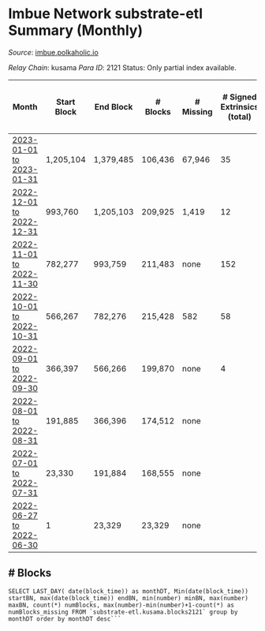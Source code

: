 # Imbue Network substrate-etl Summary (Monthly)

_Source_: [imbue.polkaholic.io](https://imbue.polkaholic.io)

*Relay Chain*: kusama
*Para ID*: 2121
Status: Only partial index available.


| Month | Start Block | End Block | # Blocks | # Missing | # Signed Extrinsics (total) | # Active Accounts (avg) | # Addresses with Balances (max) | Issues |
| ----- | ----------- | --------- | -------- | --------- | --------------------------- | ----------------------- | ------------------------------- | ------ |
| [2023-01-01 to 2023-01-31](/substrate-etl/kusama/2121-imbue/2023-01-31.md) | 1,205,104 | 1,379,485 | 106,436 | 67,946 | 35 | 2 | 330 | - | 
| [2022-12-01 to 2022-12-31](/substrate-etl/kusama/2121-imbue/2022-12-31.md) | 993,760 | 1,205,103 | 209,925 | 1,419 | 12 |  | 323 | - | 
| [2022-11-01 to 2022-11-30](/substrate-etl/kusama/2121-imbue/2022-11-30.md) | 782,277 | 993,759 | 211,483 | none | 152 | 5 | 321 | - | 
| [2022-10-01 to 2022-10-31](/substrate-etl/kusama/2121-imbue/2022-10-31.md) | 566,267 | 782,276 | 215,428 | 582 | 58 | 2 | 308 | - | 
| [2022-09-01 to 2022-09-30](/substrate-etl/kusama/2121-imbue/2022-09-30.md) | 366,397 | 566,266 | 199,870 | none | 4 |  | 4 | - | 
| [2022-08-01 to 2022-08-31](/substrate-etl/kusama/2121-imbue/2022-08-31.md) | 191,885 | 366,396 | 174,512 | none |  |  | 4 | - | 
| [2022-07-01 to 2022-07-31](/substrate-etl/kusama/2121-imbue/2022-07-31.md) | 23,330 | 191,884 | 168,555 | none |  |  | 4 | - | 
| [2022-06-27 to 2022-06-30](/substrate-etl/kusama/2121-imbue/2022-06-30.md) | 1 | 23,329 | 23,329 | none |  |  | 4 | - | 

## # Blocks
```
SELECT LAST_DAY( date(block_time)) as monthDT, Min(date(block_time)) startBN, max(date(block_time)) endBN, min(number) minBN, max(number) maxBN, count(*) numBlocks, max(number)-min(number)+1-count(*) as numBlocks_missing FROM `substrate-etl.kusama.blocks2121` group by monthDT order by monthDT desc```

